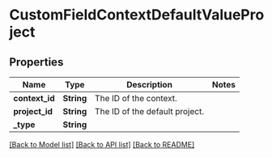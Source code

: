 # CustomFieldContextDefaultValueProject

## Properties

Name | Type | Description | Notes
------------ | ------------- | ------------- | -------------
**context_id** | **String** | The ID of the context. | 
**project_id** | **String** | The ID of the default project. | 
**_type** | **String** |  | 

[[Back to Model list]](../README.md#documentation-for-models) [[Back to API list]](../README.md#documentation-for-api-endpoints) [[Back to README]](../README.md)


